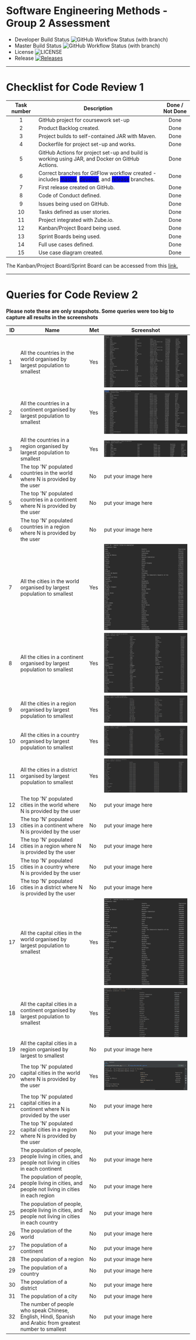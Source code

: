 # Software Engineering Methods - Group 2 Assessment

- Developer Build Status ![GitHub Workflow Status (with branch)](https://img.shields.io/github/actions/workflow/status/MelissaAstbury/SEMPopulationInformation/main.yml?branch=develop)
- Master Build Status ![GitHub Workflow Status (with branch)](https://img.shields.io/github/actions/workflow/status/MelissaAstbury/SEMPopulationInformation/main.yml?branch=master)
- License ![LICENSE](https://img.shields.io/github/license/MelissaAstbury/SEMPopulationInformation.svg?style=flat-square)
- Release [![Releases](https://img.shields.io/github/v/tag/melissaastbury/sempopulationinformation?label=Release&sort=semver)](https://github.com/MelissaAstbury/SEMPopulationInformation/releases)

-----
# Checklist for Code Review 1

| Task number | Description                                                                                                                                                                                                          | Done / Not Done | 
|:-----------:|----------------------------------------------------------------------------------------------------------------------------------------------------------------------------------------------------------------------|:---------------:|
|      1      | GitHub project for coursework set-up                                                                                                                                                                                 |      Done       |
|      2      | Product Backlog created.                                                                                                                                                                                             |      Done       |
|      3      | Project builds to self-contained JAR with Maven.                                                                                                                                                                     |      Done       | 
|      4      | Dockerfile for project set-up and works.                                                                                                                                                                             |      Done       | 
|      5      | GitHub Actions for project set-up and build is working using JAR, and Docker on GitHub Actions.                                                                                                                      |      Done       |
|      6      | Correct branches for GitFlow workflow created - includes <span style= 'background:blue'> master</span>, <span style= 'background:blue'> develop</span>, and <span style= 'background:blue'> release</span> branches. |      Done       |
|      7      | First release created on GitHub.                                                                                                                                                                                     |      Done       | 
|      8      | Code of Conduct defined.                                                                                                                                                                                             |      Done       | 
|      9      | Issues being used on GitHub.                                                                                                                                                                                         |      Done       |
|     10      | Tasks defined as user stories.                                                                                                                                                                                       |      Done       |
|     11      | Project integrated with Zube.io.                                                                                                                                                                                     |      Done       | 
|     12      | Kanban/Project Board being used.                                                                                                                                                                                     |      Done       | 
|     13      | Sprint Boards being used.                                                                                                                                                                                            |      Done       |
|     14      | Full use cases defined.                                                                                                                                                                                              |      Done       |
|     15      | Use case diagram created.                                                                                                                                                                                            |      Done       | 

The Kanban/Project Board/Sprint Board can be accessed from this [link.](https://zube.io/napier-253/project-board/w/workspace-1/kanban)

---
# Queries for Code Review 2
**Please note these are only snapshots. Some queries were too big to capture all results in the screenshots**

| ID  | Name                                                                                                        | Met | Screenshot                                         |
|-----|-------------------------------------------------------------------------------------------------------------|-----|----------------------------------------------------|
| 1   | All the countries in the world organised by largest population to smallest                                  | Yes | ![img.png](getCountriesByPopulation.png)           |
| 2   | All the countries in a continent organised by largest population to smallest                                | Yes | ![img.png](getCountriesInAContinent.png)           |
| 3   | All the countries in a region organised by largest population to smallest                                   | Yes | ![img.png](getCountriesForRegion.png)              |
| 4   | The top 'N' populated countries in the world where N is provided by the user                                | No  | put your image here                                |
| 5   | The top 'N' populated countries in a continent where N is provided by the user                              | No  | put your image here                                |
| 6   | The top 'N' populated countries in a region where N is provided by the user                                 | No  | put your image here                                |
| 7   | All the cities in the world organised by largest population to smallest                                     | Yes | ![img.png](getCitiesByPopulation.png)              |
| 8   | All the cities in a continent organised by largest population to smallest                                   | Yes | ![img.png](getCitiesForContinentByPopulation.png)  |
| 9   | All the cities in a region organised by largest population to smallest                                      | Yes | ![img.png](getCitiesForRegionByPopulation.PNG)     |
| 10  | All the cities in a country organised by largest population to smallest                                     | Yes | ![img.png](getCitiesForCountryByPopulation.PNG)    |
| 11  | All the cities in a district organised by largest population to smallest                                    | Yes | ![img.png](getCitiesForDistrictByPopulation.png)   |
| 12  | The top 'N' populated cities in the world where N is provided by the user                                   | No  | put your image here                                |
| 13  | The top 'N' populated cities in a continent where N is provided by the user                                 | No  | put your image here                                |
| 14  | The top 'N' populated cities in a region where N is provided by the user                                    | No  | put your image here                                |
| 15  | The top 'N' populated cities in a country where N is provided by the user                                   | No  | put your image here                                |
| 16  | The top 'N' populated cities in a district where N is provided by the user                                  | No  | put your image here                                |
| 17  | All the capital cities in the world organised by largest population to smallest                             | Yes | ![img.png](getCapitalCitiesByPopulation.png)       |
| 18  | All the capital cities in a continent organised by largest population to smallest                           | Yes | ![img.png](getCapitalCitiesForContinentByPopl.PNG) |
| 19  | All the capital cities in a region organised by largest to smallest                                         | No  | put your image here                                |
| 20  | The top 'N' populated capital cities in the world where N is provided by the user                           | Yes | ![img.png](getTopNCapitalCitiesInTheWorld.png)     |
| 21  | The top 'N' populated capital cities in a continent where N is provided by the user                         | No  | put your image here                                |
| 22  | The top 'N' populated capital cities in a region where N is provided by the user                            | No  | put your image here                                |
| 23  | The population of people, people living in cities, and people not living in cities in each continent        | No  | put your image here                                |
| 24  | The population of people, people living in cities, and people not living in cities in each region           | No  | put your image here                                |
| 25  | The population of people, people living in cities, and people not living in cities in each country          | No  | put your image here                                |
| 26  | The population of the world                                                                                 | No  | put your image here                                |
| 27  | The population of a continent                                                                               | No  | put your image here                                |
| 28  | The population of a region                                                                                  | No  | put your image here                                |
| 29  | The population of a country                                                                                 | No  | put your image here                                |
| 30  | The population of a district                                                                                | No  | put your image here                                |
| 31  | The population of a city                                                                                    | No  | put your image here                                |
| 32  | The number of people who speak Chinese, English, Hindi, Spanish and Arabic from greatest number to smallest | No  | put your image here                                |
